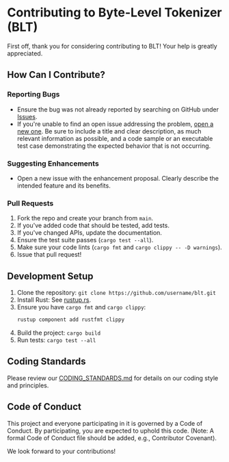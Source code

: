 # Contributing to Byte-Level Tokenizer (BLT)

First off, thank you for considering contributing to BLT! Your help is greatly appreciated.

## How Can I Contribute?

### Reporting Bugs
- Ensure the bug was not already reported by searching on GitHub under [Issues](https://github.com/username/blt/issues).
- If you're unable to find an open issue addressing the problem, [open a new one](https://github.com/username/blt/issues/new). Be sure to include a title and clear description, as much relevant information as possible, and a code sample or an executable test case demonstrating the expected behavior that is not occurring.

### Suggesting Enhancements
- Open a new issue with the enhancement proposal. Clearly describe the intended feature and its benefits.

### Pull Requests
1.  Fork the repo and create your branch from `main`.
2.  If you've added code that should be tested, add tests.
3.  If you've changed APIs, update the documentation.
4.  Ensure the test suite passes (`cargo test --all`).
5.  Make sure your code lints (`cargo fmt` and `cargo clippy -- -D warnings`).
6.  Issue that pull request!

## Development Setup
1.  Clone the repository: `git clone https://github.com/username/blt.git`
2.  Install Rust: See [rustup.rs](https://rustup.rs/).
3.  Ensure you have `cargo fmt` and `cargo clippy`:
    ```bash
    rustup component add rustfmt clippy
    ```
4.  Build the project: `cargo build`
5.  Run tests: `cargo test --all`

## Coding Standards
Please review our [CODING_STANDARDS.md](./CODING_STANDARDS.md) for details on our coding style and principles.

## Code of Conduct
This project and everyone participating in it is governed by a Code of Conduct. By participating, you are expected to uphold this code. (Note: A formal Code of Conduct file should be added, e.g., Contributor Covenant).

We look forward to your contributions!
